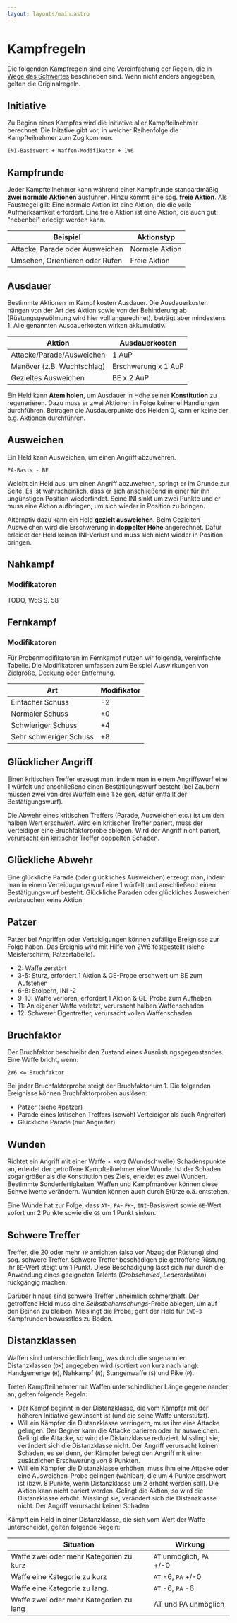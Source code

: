```yaml
---
layout: layouts/main.astro
---
```


# Kampfregeln

Die folgenden Kampfregeln sind eine Vereinfachung der Regeln, die in [Wege des Schwertes](https://pnp.spuxx.dev)
beschrieben sind. Wenn nicht anders angegeben, gelten die Originalregeln.

## Initiative

Zu Beginn eines Kampfes wird die Initiative aller Kampfteilnehmer berechnet.
Die Initative gibt vor, in welcher Reihenfolge die Kampfteilnehmer zum Zug kommen.

<span class="ra ra-perspective-dice-one"></span> `INI-Basiswert + Waffen-Modifikator + 1W6`

## Kampfrunde

Jeder Kampfteilnehmer kann während einer Kampfrunde standardmäßig **zwei normale Aktionen** ausführen.
Hinzu kommt eine sog. **freie Aktion**. Als Faustregel gilt: Eine normale Aktion ist eine Aktion,
die die volle Aufmerksamkeit erfordert. Eine freie Aktion ist eine Aktion, die auch gut "nebenbei"
erledigt werden kann.

| Beispiel                        | Aktionstyp     |
| ------------------------------- | -------------- |
| Attacke, Parade oder Ausweichen | Normale Aktion |
| Umsehen, Orientieren oder Rufen | Freie Aktion   |

## Ausdauer

Bestimmte Aktionen im Kampf kosten Ausdauer. Die Ausdauerkosten hängen von der Art des Aktion
sowie von der Behinderung ab (Rüstungsgewöhnung wird hier voll angerechnet), beträgt aber mindestens 1.
Alle genannten Ausdauerkosten wirken akkumulativ.

| Aktion                     | Ausdauerkosten      |
| -------------------------- | ------------------- |
| Attacke/Parade/Ausweichen  | 1 AuP               |
| Manöver (z.B. Wuchtschlag) | Erschwerung x 1 AuP |
| Gezieltes Ausweichen       | BE x 2 AuP          |

Ein Held kann **Atem holen**, um Ausdauer in Höhe seiner **Konstitution** zu regenerieren.
Dazu muss er zwei Aktionen in Folge keinerlei Handlungen durchführen. Betragen die Ausdauerpunkte
des Helden 0, kann er keine der o.g. Aktionen durchführen.

## Ausweichen

Ein Held kann Ausweichen, um einen Angriff abzuwehren.

<span class="ra ra-perspective-dice-one"></span> `PA-Basis - BE`

Weicht ein Held aus, um einen Angriff abzuwehren, springt er im Grunde zur Seite. Es ist wahrscheinlich,
dass er sich anschließend in einer für ihn ungünstigen Position wiederfindet. Seine INI sinkt um zwei Punkte
und er muss eine Aktion aufbringen, um sich wieder in Position zu bringen.

Alternativ dazu kann ein Held **gezielt ausweichen**. Beim Gezielten Ausweichen wird die Erschwerung
in **doppelter Höhe** angerechnet. Dafür erleidet der Held keinen INI-Verlust und muss sich nicht
wieder in Position bringen.

## Nahkampf

### Modifikatoren

TODO, WdS S. 58

## Fernkampf

### Modifikatoren

Für Probenmodifikatoren im Fernkampf nutzen wir folgende, vereinfachte Tabelle. Die Modifikatoren
umfassen zum Beispiel Auswirkungen von Zielgröße, Deckung oder Entfernung.

| Art                     | Modifikator |
| ----------------------- | ----------- |
| Einfacher Schuss        | -2          |
| Normaler Schuss         | +0          |
| Schwieriger Schuss      | +4          |
| Sehr schwieriger Schuss | +8          |

## Glücklicher Angriff

Einen kritischen Treffer erzeugt man, indem man in einem Angriffswurf eine 1 würfelt und anschließend
einen Bestätigungswurf besteht (bei Zaubern müssen zwei von drei Würfeln eine 1 zeigen, dafür entfällt
der Bestätigungswurf).

Die Abwehr eines kritischen Treffers (Parade, Ausweichen etc.) ist um den halben Wert erschwert. Wird ein kritischer Treffer pariert, muss der Verteidiger eine Bruchfaktorprobe ablegen. Wird der Angriff nicht pariert, verursacht ein kritischer Treffer doppelten Schaden.

## Glückliche Abwehr

Eine glückliche Parade (oder glückliches Ausweichen) erzeugt man, indem man in einem
Verteidugungswurf eine 1 würfelt und anschließend einen Bestätigungswurf besteht.
Glückliche Paraden oder glückliches Ausweichen verbrauchen keine Aktion.

## Patzer

Patzer bei Angriffen oder Verteidigungen können zufällige Ereignisse zur Folge haben.
Das Ereignis wird mit Hilfe von 2W6 festgestellt (siehe Meisterschirm, Patzertabelle).

- 2: Waffe zerstört
- 3-5: Sturz, erfordert 1 Aktion & GE-Probe erschwert um BE zum Aufstehen
- 6-8: Stolpern, INI -2
- 9-10: Waffe verloren, erfordert 1 Aktion & GE-Probe zum Aufheben
- 11: An eigener Waffe verletzt, verursacht halben Waffenschaden
- 12: Schwerer Eigentreffer, verursacht vollen Waffenschaden

## Bruchfaktor

Der Bruchfaktor beschreibt den Zustand eines Ausrüstungsgegenstandes. Eine Waffe bricht, wenn:

<span class="ra ra-perspective-dice-one"></span> `2W6 <= Bruchfaktor`

Bei jeder Bruchfaktorprobe steigt der Bruchfaktor um 1.
Die folgenden Ereignisse können Bruchfaktorproben auslösen:

- Patzer (siehe #patzer)
- Parade eines kritischen Treffers (sowohl Verteidiger als auch Angreifer)
- Glückliche Parade (nur Angreifer)

## Wunden

Richtet ein Angriff mit einer Waffe `> KO/2` (Wundschwelle) Schadenspunkte an, erleidet der getroffene Kampfteilnehmer eine Wunde. Ist der Schaden sogar größer als die Konstitution des Ziels, erleidet es zwei Wunden. Bestimmte Sonderfertigkeiten, Waffen und Kampfmanöver können diese Schwellwerte verändern. Wunden können auch durch Stürze o.ä. entstehen.

Eine Wunde hat zur Folge, dass `AT`-, `PA`- `FK`-, `INI`-Basiswert sowie `GE`-Wert sofort um 2 Punkte sowie die `GS` um 1 Punkt sinken.

## Schwere Treffer

Treffer, die 20 oder mehr `TP` anrichten (also vor Abzug der Rüstung) sind sog. schwere Treffer. Schwere Treffer beschädigen die getroffene Rüstung, ihr `BE`-Wert steigt um 1 Punkt. Diese Beschädigung lässt sich nur durch die Anwendung eines geeigneten Talents (_Grobschmied_, _Lederarbeiten_) rückgängig machen.

Darüber hinaus sind schwere Treffer unheimlich schmerzhaft. Der getroffene Held muss eine _Selbstbeherrschungs_-Probe ablegen, um auf den Beinen zu bleiben. Misslingt die Probe, geht der Held für `1W6+3` Kampfrunden bewusstlos zu Boden.

## Distanzklassen

Waffen sind unterschiedlich lang, was durch die sogenannten Distanzklassen (`DK`) angegeben wird (sortiert von kurz nach lang): Handgemenge (`H`), Nahkampf (`N`), Stangenwaffe (`S`) und Pike (`P`).

Treten Kampfteilnehmer mit Waffen unterschiedlicher Länge gegeneinander an, gelten folgende Regeln:

- Der Kampf beginnt in der Distanzklasse, die vom Kämpfer mit der höheren Initiative gewünscht ist (und die seine Waffe unterstützt).
- Will ein Kämpfer die Distanzklasse verringern, muss ihm eine Attacke gelingen. Der Gegner kann die Attacke parieren oder ihr ausweichen. Gelingt die Attacke, so wird die Distanzklasse reduziert. Misslingt sie, verändert sich die Distanzklasse nicht. Der Angriff verursacht keinen Schaden, es sei denn, der Kämpfer belegt den Angriff mit einer zusätzlichen Erschwerung von 8 Punkten.
- Will ein Kämpfer die Distanzklasse erhöhen, muss ihm eine Attacke oder eine Ausweichen-Probe gelingen (wählbar), die um 4 Punkte erschwert ist (bzw. 8 Punkte, wenn Distanzklasse um 2 erhöht werden soll). Die Aktion kann nicht pariert werden. Gelingt die Aktion, so wird die Distanzklasse erhöht. Misslingt sie, verändert sich die Distanzklasse nicht. Der Angriff verursacht keinen Schaden.

Kämpft ein Held in einer Distanzklasse, die sich vom Wert der Waffe unterscheidet, gelten folgende Regeln:

| Situation                               | Wirkung                   |
| --------------------------------------- | ------------------------- |
| Waffe zwei oder mehr Kategorien zu kurz | `AT` unmöglich, `PA` +/-0 |
| Waffe eine Kategorie zu kurz            | `AT` -6, `PA` +/-0        |
| Waffe eine Kategorie zu lang.           | `AT` -6, `PA` -6          |
| Waffe zwei oder mehr Kategorien zu lang | AT und PA unmöglich       |

